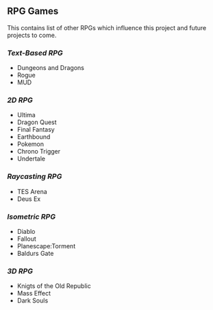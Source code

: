 ## **RPG Games**

This contains list of other RPGs which influence this project and future projects to come.

### _Text-Based RPG_

- Dungeons and Dragons
- Rogue
- MUD

### _2D RPG_

- Ultima
- Dragon Quest
- Final Fantasy
- Earthbound
- Pokemon
- Chrono Trigger
- Undertale

### _Raycasting RPG_

- TES Arena
- Deus Ex

### _Isometric RPG_

- Diablo
- Fallout
- Planescape:Torment
- Baldurs Gate

### _3D RPG_

- Knigts of the Old Republic
- Mass Effect
- Dark Souls
